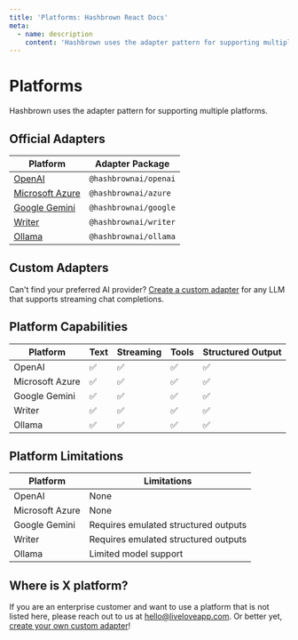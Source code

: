 ```yaml
---
title: 'Platforms: Hashbrown React Docs'
meta:
  - name: description
    content: 'Hashbrown uses the adapter pattern for supporting multiple platforms.'
---
```

# Platforms

Hashbrown uses the adapter pattern for supporting multiple platforms.

## Official Adapters

| Platform                                        | Adapter Package       |
| ----------------------------------------------- | --------------------- |
| [OpenAI](/docs/react/platform/openai)           | `@hashbrownai/openai` |
| [Microsoft Azure](/docs/react/platform/azure)   | `@hashbrownai/azure`  |
| [Google Gemini](/docs/react/platform/google)    | `@hashbrownai/google` |
| [Writer](/docs/react/platform/writer)           | `@hashbrownai/writer` |
| [Ollama](/docs/react/platform/ollama)           | `@hashbrownai/ollama` |

## Custom Adapters

Can't find your preferred AI provider? [Create a custom adapter](/docs/react/platform/custom) for any LLM that supports streaming chat completions.

## Platform Capabilities

| Platform        | Text | Streaming | Tools | Structured Output |
| --------------- | ---- | --------- | ----- | ----------------- |
| OpenAI          | ✅   | ✅        | ✅    | ✅                |
| Microsoft Azure | ✅   | ✅        | ✅    | ✅                |
| Google Gemini   | ✅   | ✅        | ✅    | ✅                |
| Writer          | ✅   | ✅        | ✅    | ✅                |
| Ollama          | ✅   | ✅        | ✅    | ✅                |

## Platform Limitations

| Platform        | Limitations                          |
| --------------- | ------------------------------------ |
| OpenAI          | None                                 |
| Microsoft Azure | None                                 |
| Google Gemini   | Requires emulated structured outputs |
| Writer          | Requires emulated structured outputs |
| Ollama          | Limited model support                |

## Where is X platform?

If you are an enterprise customer and want to use a platform that is not listed here, please reach out to us at [hello@liveloveapp.com](mailto:hello@liveloveapp.com). Or better yet, [create your own custom adapter](/docs/react/platform/custom)!